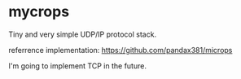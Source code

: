 # mycrops
Tiny and very simple UDP/IP protocol stack. 

referrence implementation: https://github.com/pandax381/microps

I'm going to implement TCP in the future.
